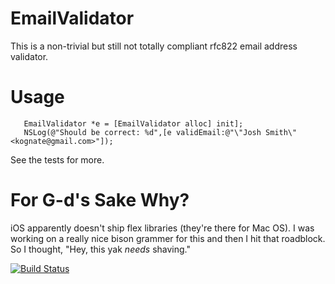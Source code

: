 EmailValidator
==============

This is a non-trivial but still not totally compliant rfc822 email address validator.  


Usage
=============

```
   EmailValidator *e = [EmailValidator alloc] init];
   NSLog(@"Should be correct: %d",[e validEmail:@"\"Josh Smith\" <kognate@gmail.com>"]);
```

See the tests for more.

For G-d's Sake Why?
===================

iOS apparently doesn't ship flex libraries (they're there for Mac OS).  I was working
on a really nice bison grammer for this and then I hit that roadblock.  So I thought,
"Hey, this yak _needs_ shaving."


[![Build Status](https://travis-ci.org/kognate/EmailValidator.png)](https://travis-ci.org/kognate/EmailValidator)

